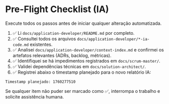 # Pre-Flight Checklist (IA)

Execute todos os passos antes de iniciar qualquer alteração automatizada.

1. ✅ Li `docs/application-developer/README.md` por completo.
2. ✅ Consultei todos os arquivos `docs/application-developer/*-ia-code.md` existentes.
3. ✅ Analisei `docs/application-developer/context-index.md` e confirmei os artefatos relevantes (ADRs, backlog, métricas).
4. ✅ Identifiquei se há impedimentos registrados em `docs/scrum-master/`.
5. ✅ Validei dependências técnicas em `docs/solution-architect/`.
6. ✅ Registrei abaixo o timestamp planejado para o novo relatório IA:

```
Timestamp planejado: 1760277510
```

Se qualquer item não puder ser marcado como ✅, interrompa o trabalho e solicite assistência humana.
